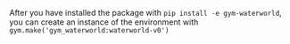 After you have installed the package with `pip install -e gym-waterworld`, you can create an instance of the environment with `gym.make('gym_waterworld:waterworld-v0')`
